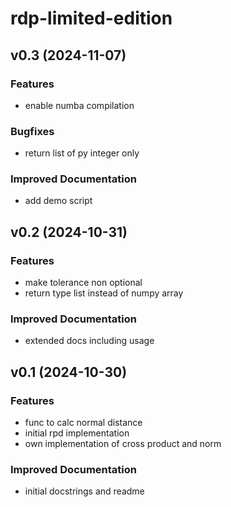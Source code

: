 # rdp-limited-edition

## v0.3 (2024-11-07)

### Features

- enable numba compilation

### Bugfixes

- return list of py integer only

### Improved Documentation

- add demo script

## v0.2 (2024-10-31)

### Features

- make tolerance non optional
- return type list instead of numpy array

### Improved Documentation

- extended docs including usage

## v0.1 (2024-10-30)

### Features

- func to calc normal distance
- initial rpd implementation
- own implementation of cross product and norm

### Improved Documentation

- initial docstrings and readme
